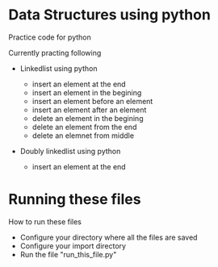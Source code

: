 # Data Structures using python

Practice code for python

Currently practing following

- Linkedlist using python
    - insert an element at the end 
    - insert an element in the begining
    - insert an element before an element
    - insert an element after an element
    - delete an element in the begining
    - delete an element from the end
    - delete an elemnet from middle

- Doubly linkedlist using python
    - insert an element at the end

# Running these files
How to run these files

- Configure your directory where all the files are saved
- Configure your import directory
- Run the file "run_this_file.py"
